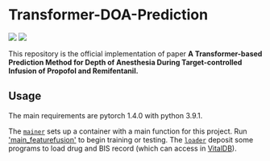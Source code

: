 # Transformer-DOA-Prediction

[![](https://img.shields.io/badge/Paper-arXiv-red?style=plastic&logo=arXiv&logoColor=red)](https://arxiv.org/abs/2308.01929)
[![](https://img.shields.io/badge/Paper-IEEE-blue?style=plastic&logo=adobeacrobatreader&logoColor=blue)](https://ieeexplore.ieee.org/abstract/document/10218321)

This repository is the official implementation of paper **A Transformer-based Prediction Method for Depth of Anesthesia During Target-controlled Infusion of Propofol  and Remifentanil.**






## Usage

The main requirements are pytorch 1.4.0 with python 3.9.1.

The [`mainer`](mainer) sets up a container with a main function for this project. Run ['main_featurefusion'](mainer/main_featurefusion.py) to begin training or testing.
The [`loader`](loader) deposit some programs to load drug and BIS record (which can access in [VitalDB](https://vitaldb.net/)). 



